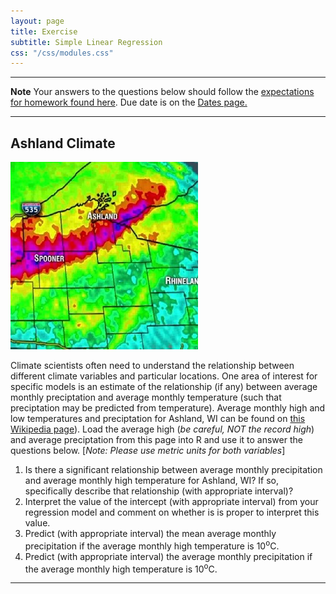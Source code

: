 ```yaml
---
layout: page
title: Exercise
subtitle: Simple Linear Regression
css: "/css/modules.css"
---
```


----

<div class="alert alert-warning">
  <strong>Note</strong> Your answers to the questions below should follow the <a href="../../resources/hwformat" target="_blank">expectations for homework found here</a>. Due date is on the <a href="../../resources/Dates-Current" target="_blank">Dates page.</a>
</div>

----

## Ashland Climate
<img src="../zimgs/Ashland_Precip.jpg" alt="Ashland Storm" class="img-right">

Climate scientists often need to understand the relationship between different climate variables and particular locations. One area of interest for specific models is an estimate of the relationship (if any) between average monthly preciptation and average monthly temperature (such that preciptation may be predicted from temperature). Average monthly high and low temperatures and preciptation for Ashland, WI can be found on [this Wikipedia page](https://en.wikipedia.org/wiki/Ashland,_Wisconsin#Climate)). Load the average high (*be careful, NOT the record high*) and average preciptation from this page into R and use it to answer the questions below. [*Note: Please use metric units for both variables*]

1. Is there a significant relationship between average monthly precipitation and average monthly high temperature for Ashland, WI? If so, specifically describe that relationship (with appropriate interval)?
1. Interpret the value of the intercept (with appropriate interval) from your regression model and comment on whether is is proper to interpret this value.
1. Predict (with appropriate interval) the mean average monthly precipitation if the average monthly high temperature is 10<sup>o</sup>C.
1. Predict (with appropriate interval) the average monthly precipitation if the average monthly high temperature is 10<sup>o</sup>C.

----

